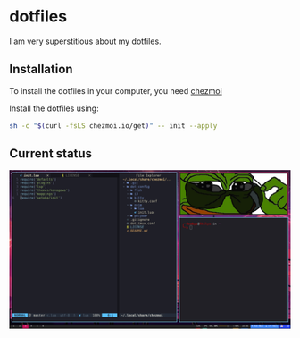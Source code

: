 # dotfiles

I am very superstitious about my dotfiles.

## Installation

To install the dotfiles in your computer, you need [chezmoi](https://www.chezmoi.io/)

Install the dotfiles using:
```bash
sh -c "$(curl -fsLS chezmoi.io/get)" -- init --apply
```

## Current status

![](misc/current.png)
